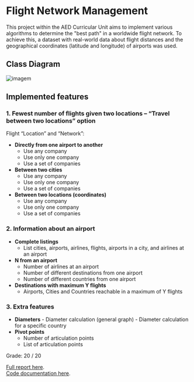 # Flight Network Management
This project within the AED Curricular Unit aims to implement various algorithms to determine the "best path" in a worldwide flight network. To achieve this, a dataset with real-world data about flight distances and the geographical coordinates (latitude and longitude) of airports was used.

## Class Diagram
![imagem](https://github.com/leonor-f/FlightNetworkManagement/assets/114422678/83134c19-2130-4c15-ae89-9bcdef691651)

## Implemented features
### 1. **Fewest number of flights given two locations – “Travel between two locations” option**
  Flight “Location” and “Network”:
  - **Directly from one airport to another**
    - Use any company
    - Use only one company
    - Use a set of companies
  - **Between two cities**
    - Use any company
    - Use only one company
    - Use a set of companies
  - **Between two locations (coordinates)**
    - Use any company
    - Use only one company
    - Use a set of companies
   
### 2. **Information about an airport**
  - **Complete listings**
    - List cities, airports, airlines, flights, airports in a city, and airlines at an airport
  - **N from an airport**
    - Number of airlines at an airport
    - Number of different destinations from one airport
    - Number of different countries from one airport
  - **Destinations with maximum Y flights**
    - Airports, Cities and Countries reachable in a maximum of Y flights

### 3. **Extra features**
   - **Diameters**
    - Diameter calculation (general graph)
    - Diameter calculation for a specific country
  - **Pivot points**
    - Number of articulation points
    - List of articulation points

Grade: 20 / 20

[Full report here](AED2223_T2_118.pdf).\
[Code documentation here](docs).
